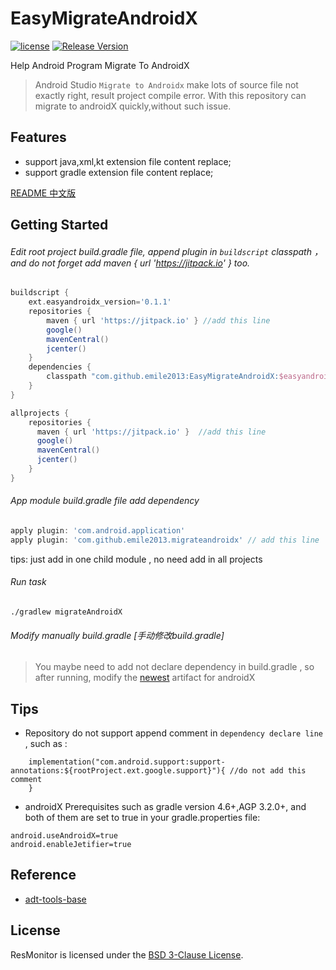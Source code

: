 # EasyMigrateAndroidX
[![license](http://img.shields.io/badge/license-BSD3-brightgreen.svg?style=flat)](https://github.com/emile2013/EasyMigrateAndroidX/tree/master/LICENSE)
[![Release Version](https://jitpack.io/v/emile2013/EasyMigrateAndroidX.svg)](https://jitpack.io/#emile2013/EasyMigrateAndroidX)


Help Android Program Migrate To AndroidX

> Android Studio `Migrate to Androidx` make lots of source file not exactly right, result project compile error. With this repository can migrate to androidX quickly,without such issue.

## Features
- support java,xml,kt extension file content replace;
- support gradle extension file content replace;

[README 中文版](README.zh-CN.md)

## Getting Started 

###### Edit root project build.gradle file, append plugin in  `buildscript`  classpath ，and do not forget add maven { url 'https://jitpack.io' } too.

```groovy
buildscript {
    ext.easyandroidx_version='0.1.1'
    repositories {
        maven { url 'https://jitpack.io' } //add this line
        google()
        mavenCentral()
        jcenter()
    }
    dependencies {
        classpath "com.github.emile2013:EasyMigrateAndroidX:$easyandroidx_version" //add this line
    }
}

allprojects {
    repositories {
      maven { url 'https://jitpack.io' }  //add this line
      google()
      mavenCentral()
      jcenter()
    }
}
```

###### App module build.gradle file  add  dependency

```groovy
apply plugin: 'com.android.application'
apply plugin: 'com.github.emile2013.migrateandroidx' // add this line
```
tips: just  add in one child module , no need add in all projects

###### Run task

```
./gradlew migrateAndroidX

```

###### Modify manually build.gradle [手动修改build.gradle]

> You maybe need to add not declare dependency in build.gradle , so after running, modify the [newest](https://developer.android.com/jetpack/androidx/migrate/artifact-mappings) artifact for androidX

## Tips
 
-  Repository do not support append comment in `dependency declare line` , such as  :
```aidl
    implementation("com.android.support:support-annotations:${rootProject.ext.google.support}"){ //do not add this comment
    }
```
- androidX Prerequisites such as gradle version 4.6+,AGP 3.2.0+, and both of them are set to true in your gradle.properties file:
```
android.useAndroidX=true
android.enableJetifier=true
```

## Reference
- [adt-tools-base](http://git.jetbrains.org/?p=idea/adt-tools-base.git;a=tree)

## License

ResMonitor is licensed under the [BSD 3-Clause License](./LICENSE).
